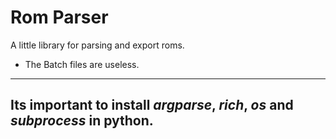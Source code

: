 # Rom Parser
A little library for parsing and export roms.

- The Batch files are useless.

---

## Its important to install *argparse*, *rich*, *os* and *subprocess* in python.
